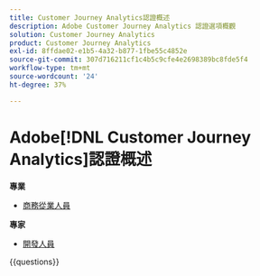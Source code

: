 ```yaml
---
title: Customer Journey Analytics認證概述
description: Adobe Customer Journey Analytics 認證選項概觀
solution: Customer Journey Analytics
product: Customer Journey Analytics
exl-id: 8ffdae02-e1b5-4a32-b877-1fbe55c4852e
source-git-commit: 307d716211cf1c4b5c9cfe4e2698389bc8fde5f4
workflow-type: tm+mt
source-wordcount: '24'
ht-degree: 37%

---
```


# Adobe[!DNL Customer Journey Analytics]認證概述

**專業**

* [商務從業人員](https://certification.adobe.com/certification/customer-journey-analytics-business-practitioner-professional) <!--AD0-E608-->

**專家**

* [開發人員](https://certification.adobe.com/certification/customer-journey-analytics-developer-expert) <!--AD0-E604-->

{{questions}}

